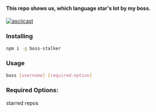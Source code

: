 #### This repo shows us, which language star's lot by my boss.

[![asciicast](https://asciinema.org/a/ejzz2ou99x7svorkwq1xh1zun.png)](https://asciinema.org/a/ejzz2ou99x7svorkwq1xh1zun)

### Installing

```bash
npm i -g boss-stalker
```


### Usage
```bash
boss [username] [required-option]
```

### Required Options:
starred
repos
